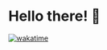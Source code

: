 # Hello there! 🥂

[![wakatime](https://wakatime.com/badge/user/f411c1e2-fd1b-4a94-8a87-773f4f67bf98.svg)](https://wakatime.com/@f411c1e2-fd1b-4a94-8a87-773f4f67bf98) <br>

